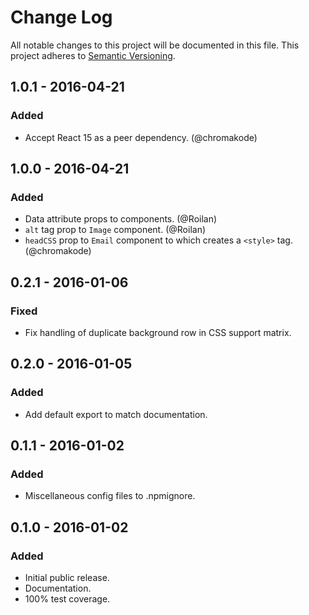 # Change Log
All notable changes to this project will be documented in this file.
This project adheres to [Semantic Versioning](http://semver.org/).

## 1.0.1 - 2016-04-21
### Added
-  Accept React 15 as a peer dependency. (@chromakode)

## 1.0.0 - 2016-04-21
### Added
- Data attribute props to components. (@Roilan)
- `alt` tag prop to `Image` component. (@Roilan)
- `headCSS` prop to `Email` component to which creates a `<style>` tag. (@chromakode)

## 0.2.1 - 2016-01-06
### Fixed
- Fix handling of duplicate background row in CSS support matrix.

## 0.2.0 - 2016-01-05
### Added
- Add default export to match documentation.

## 0.1.1 - 2016-01-02
### Added
- Miscellaneous config files to .npmignore.

## 0.1.0 - 2016-01-02
### Added
- Initial public release.
- Documentation.
- 100% test coverage.

